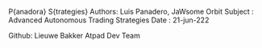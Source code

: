 P{anadora} S{trategies}
Authors: Luis Panadero, JaWsome Orbit
Subject : Advanced Autonomous Trading Strategies
Date : 21-jun-222

Github: Lieuwe Bakker
Atpad Dev Team